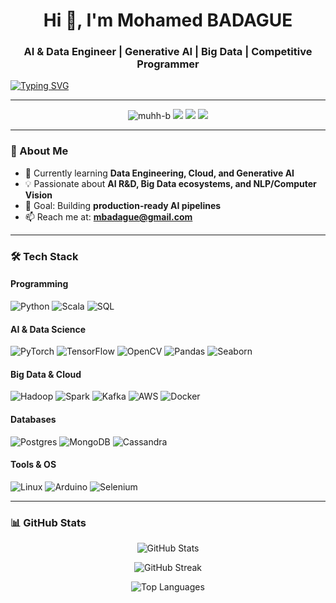 <h1 align="center">Hi 👋, I'm Mohamed BADAGUE</h1>
<h3 align="center">AI & Data Engineer | Generative AI | Big Data | Competitive Programmer</h3>

[![Typing SVG](https://readme-typing-svg.herokuapp.com?font=Fira+Code&duration=3000&pause=1000&color=00F724&center=true&vCenter=true&width=600&lines=AI+%26+ML+Engineer;Big+Data+%26+Cloud+Enthusiast;Generative+AI+Exploration;Competitive+Programmer)](https://git.io/typing-svg)

---

<p align="center">
  <img src="https://komarev.com/ghpvc/?username=muhh-b&label=Profile%20views&color=0e75b6&style=flat-square" alt="muhh-b" />
  <a href="https://twitter.com/mbadague"><img src="https://img.shields.io/twitter/follow/mbadague?logo=twitter&style=flat-square" /></a>
  <a href="https://linkedin.com/in/mohamed-badague"><img src="https://img.shields.io/badge/LinkedIn-blue?logo=linkedin&style=flat-square" /></a>
  <a href="mailto:mbadague@gmail.com"><img src="https://img.shields.io/badge/Email-D14836?logo=gmail&style=flat-square&logoColor=white" /></a>
</p>

---

### 🚀 About Me
- 🌱 Currently learning **Data Engineering, Cloud, and Generative AI**  
- 💡 Passionate about **AI R&D, Big Data ecosystems, and NLP/Computer Vision**  
- 🎯 Goal: Building **production-ready AI pipelines**  
- 📫 Reach me at: **mbadague@gmail.com**

---

### 🛠️ Tech Stack

#### Programming
![Python](https://img.shields.io/badge/Python-3670A0?logo=python&logoColor=ffdd54) 
![Scala](https://img.shields.io/badge/Scala-red?logo=scala&logoColor=white) 
![SQL](https://img.shields.io/badge/SQL-blue?logo=postgresql&logoColor=white)

#### AI & Data Science
![PyTorch](https://img.shields.io/badge/PyTorch-EE4C2C?logo=pytorch&logoColor=white)
![TensorFlow](https://img.shields.io/badge/TensorFlow-FF6F00?logo=tensorflow&logoColor=white)
![OpenCV](https://img.shields.io/badge/OpenCV-27338e?logo=opencv&logoColor=white)
![Pandas](https://img.shields.io/badge/Pandas-150458?logo=pandas&logoColor=white)
![Seaborn](https://img.shields.io/badge/Seaborn-0099cc?logoColor=white)

#### Big Data & Cloud
![Hadoop](https://img.shields.io/badge/Hadoop-yellow?logo=apachehadoop&logoColor=black)
![Spark](https://img.shields.io/badge/Apache%20Spark-E25A1C?logo=apachespark&logoColor=white)
![Kafka](https://img.shields.io/badge/Kafka-231F20?logo=apachekafka&logoColor=white)
![AWS](https://img.shields.io/badge/AWS-232F3E?logo=amazonaws&logoColor=white)
![Docker](https://img.shields.io/badge/Docker-2496ED?logo=docker&logoColor=white)

#### Databases
![Postgres](https://img.shields.io/badge/PostgreSQL-316192?logo=postgresql&logoColor=white)
![MongoDB](https://img.shields.io/badge/MongoDB-4EA94B?logo=mongodb&logoColor=white)
![Cassandra](https://img.shields.io/badge/Cassandra-1287B1?logo=apachecassandra&logoColor=white)

#### Tools & OS
![Linux](https://img.shields.io/badge/Linux-FCC624?logo=linux&logoColor=black)
![Arduino](https://img.shields.io/badge/Arduino-00979D?logo=arduino&logoColor=white)
![Selenium](https://img.shields.io/badge/Selenium-43B02A?logo=selenium&logoColor=white)

---

### 📊 GitHub Stats
<p align="center">
  <img src="https://github-readme-stats.vercel.app/api?username=muhh-b&show_icons=true&theme=radical" alt="GitHub Stats" />
</p>
<p align="center">
  <img src="https://github-readme-streak-stats.herokuapp.com/?user=muhh-b&theme=radical" alt="GitHub Streak" />
</p>
<p align="center">
  <img src="https://github-readme-stats.vercel.app/api/top-langs/?username=muhh-b&layout=compact&theme=radical" alt="Top Languages" />
</p>
